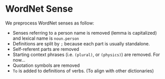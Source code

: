 # WordNet Sense
We preprocess WordNet senses as follow:

- Senses referring to a person name is removed (lemma is capitalized) and lexical name is `noun.person`
- Definitions are split by `;` because each part is usually standalone.
- Self-referent parts are removed
- Starting context phrases (i.e. `(plural)`, or `(physics)`) are removed. For now...
- Quotation symbols are removed
- `To` is added to definitions of verbs. (To align with other dictionaries)
